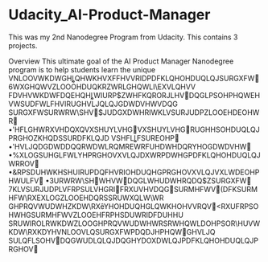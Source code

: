 # Udacity_AI-Product-Manager
This was my 2nd Nanodegree Program from Udacity. This contains 3 projects.

Overview
This ultimate goal of the AI Product Manager Nanodegree program is to help students learn the unique
VNLOOVWKDWGHȴQHWKHVXFFHVVRIDPDFKLQHOHDUQLQJSURGXFW6WXGHQWVZLOOOHDUQKRZWRLGHQWLI\EXVLQHVV
FDVHVWKDWFDQEHQHȴWIURP$ΖWHFKQRORJLHVDQGLPSOHPHQWEHVWSUDFWLFHVIRUGHVLJQLQJGDWDVHWVDQG
SURGXFWSURWRW\SHV$JUDGXDWHRIWKLVSURJUDPZLOOEHDEOHWR
•'HFLGHWRXVHDQXQVXSHUYLVHGVXSHUYLVHGRUGHHSOHDUQLQJPRGHOZKHQDSSURDFKLQJD
  VSHFLȴFSUREOHP
•'HVLJQDGDWDDQQRWDWLRQMREWRFUHDWHDQRYHOGDWDVHW
•%XLOGSUHGLFWLYHPRGHOVXVLQJDXWRPDWHGPDFKLQHOHDUQLQJWRROV
•&RPSDUHWKHSHUIRUPDQFHVRIOHDUQHGPRGHOVXVLQJVXLWDEOHPHWULFV
•3URWRW\SHWHVWDQGLWHUDWHRQDQ$ΖSURGXFW
7KLVSURJUDPLVFRPSULVHGRIFRXUVHVDQGSURMHFWV(DFKSURMHFW\RXEXLOGZLOOEHDQRSSRUWXQLW\WR
GHPRQVWUDWHZKDW\RXȇYHOHDUQHGLQWKHOHVVRQV<RXUFRPSOHWHGSURMHFWVZLOOEHFRPHSDUWRIDFDUHHU
SRUWIROLRWKDWZLOOGHPRQVWUDWHWRSRWHQWLDOHPSOR\HUVWKDW\RXKDYHVNLOOVLQSURGXFWPDQDJHPHQWGHVLJQ
SULQFLSOHVDQGWUDLQLQJDQGHYDOXDWLQJPDFKLQHOHDUQLQJPRGHOV
